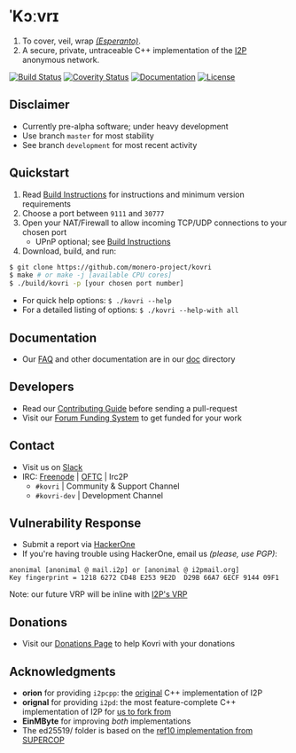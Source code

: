 # **ˈKɔːvrɪ**

1. To cover, veil, wrap *[(Esperanto)](https://en.wikipedia.org/wiki/Esperanto)*.
2. A secure, private, untraceable C++ implementation of the [I2P](https://geti2p.net) anonymous network.

[![Build Status](https://travis-ci.org/monero-project/kovri.svg?branch=master)](https://travis-ci.org/monero-project/kovri)
[![Coverity Status](https://scan.coverity.com/projects/7621/badge.svg)](https://scan.coverity.com/projects/7621/)
[![Documentation](https://codedocs.xyz/monero-project/kovri.svg)](https://codedocs.xyz/monero-project/kovri/)
[![License](https://img.shields.io/badge/license-BSD3-blue.svg)](https://opensource.org/licenses/BSD-3-Clause)

## Disclaimer
- Currently pre-alpha software; under heavy development
- Use branch ```master``` for most stability
- See branch ```development``` for most recent activity

## Quickstart
1. Read [Build Instructions](https://github.com/monero-project/kovri/blob/master/doc/BUILDING.md) for instructions and minimum version requirements
2. Choose a port between ```9111``` and ```30777```
3. Open your NAT/Firewall to allow incoming TCP/UDP connections to your chosen port
   - UPnP optional; see [Build Instructions](https://github.com/monero-project/kovri/blob/master/doc/BUILDING.md)
4. Download, build, and run:
```bash
$ git clone https://github.com/monero-project/kovri
$ make # or make -j [available CPU cores]
$ ./build/kovri -p [your chosen port number]
```
- For quick help options: ```$ ./kovri --help```
- For a detailed listing of options: ```$ ./kovri --help-with all```

## Documentation
- Our [FAQ](https://github.com/monero-project/kovri/blob/master/doc/FAQ.md) and other documentation are in our [doc](https://github.com/monero-project/kovri/tree/master/doc) directory

## Developers
- Read our [Contributing Guide](https://github.com/monero-project/kovri/blob/master/doc/CONTRIBUTING.md) before sending a pull-request
- Visit our [Forum Funding System](https://forum.getmonero.org/8/funding-required) to get funded for your work

## Contact
- Visit us on [Slack](https://monero.slack.com)
- IRC: [Freenode](https://webchat.freenode.net/) | [OFTC](https://webchat.oftc.net/) | Irc2P
  - ```#kovri``` | Community & Support Channel
  - ```#kovri-dev``` | Development Channel

## Vulnerability Response
- Submit a report via [HackerOne](https://hackerone.com/kovri)
- If you're having trouble using HackerOne, email us *(please, use PGP)*:
```
anonimal [anonimal @ mail.i2p] or [anonimal @ i2pmail.org]
Key fingerprint = 1218 6272 CD48 E253 9E2D  D29B 66A7 6ECF 9144 09F1
```
Note: our future VRP will be inline with [I2P's VRP](https://trac.i2p2.de/ticket/1119)

## Donations
- Visit our [Donations Page](https://getmonero.org/getting-started/donate/) to help Kovri with your donations

## Acknowledgments
- **orion** for providing ```i2pcpp```: the [original](http://git.repo.i2p.xyz/w/i2pcpp.git) C++ implementation of I2P
- **orignal** for providing ```i2pd```: the most feature-complete C++ implementation of I2P for [us to fork from](https://github.com/purplei2p/i2pd/commit/45d27f8ddc43e220a9eea42de41cb67d5627a7d3)
- **EinMByte** for improving *both* implementations
- The ed25519/ folder is based on the [ref10 implementation from SUPERCOP](http://bench.cr.yp.to/supercop.html)
